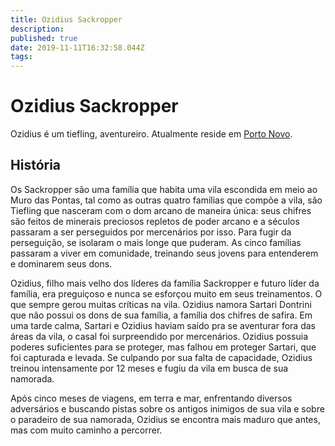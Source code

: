 ```yaml
---
title: Ozidius Sackropper
description: 
published: true
date: 2019-11-11T16:32:58.044Z
tags: 
---
```


<!-- SUBTITLE: Visão geral sobre Ozidius Sackropper -->

# Ozidius Sackropper
Ozidius é um tiefling, aventureiro. Atualmente reside em [Porto Novo](http://localhost/lugares/plano-material/drafeon/sudeste-de-drafeon/porto-novo#porto-novo).

## História
Os Sackropper são uma família que habita uma vila escondida em meio ao Muro das Pontas, tal como as outras quatro famílias que compõe a vila, são Tiefling que nasceram com o dom arcano de maneira única: seus chifres são feitos de minerais preciosos repletos de poder arcano e a séculos passaram a ser perseguidos por mercenários por isso. Para fugir da perseguição, se isolaram o mais longe que puderam. As cinco famílias passaram a viver em comunidade, treinando seus jovens para entenderem e dominarem seus dons.

Ozidius, filho mais velho dos líderes da família Sackropper e futuro líder da família, era preguiçoso e nunca se esforçou muito em seus treinamentos. O que sempre gerou muitas críticas na vila. Ozidius namora Sartari Dontrini que não possui os dons de sua família, a família dos chifres de safira.   Em uma tarde calma, Sartari e Ozidius haviam saído pra se aventurar fora das áreas da vila, o casal foi surpreendido por mercenários. Ozidius possuia poderes suficientes para se proteger, mas falhou em proteger Sartari, que foi capturada e levada. Se culpando por sua falta de capacidade, Ozidius treinou intensamente por 12 meses e fugiu da vila em busca de sua namorada.

Após cinco meses de viagens, em terra e mar, enfrentando diversos adversários e buscando pistas sobre os antigos inimigos de sua vila e sobre o paradeiro de sua namorada, Ozidius se encontra mais maduro que antes, mas com muito caminho a percorrer.

